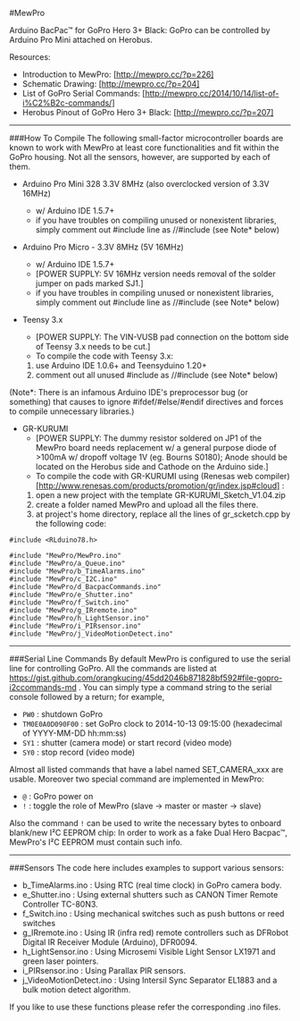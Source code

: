 #MewPro

Arduino BacPac™ for GoPro Hero 3+ Black: GoPro can be controlled by Arduino Pro Mini attached on Herobus.

Resources:
* Introduction to MewPro: [http://mewpro.cc/?p=226]
* Schematic Drawing: [http://mewpro.cc/?p=204]
* List of GoPro Serial Commands: [http://mewpro.cc/2014/10/14/list-of-i%C2%B2c-commands/]
* Herobus Pinout of GoPro Hero 3+ Black: [http://mewpro.cc/?p=207]

------

###How To Compile
The following small-factor microcontroller boards are known to work with MewPro at least core functionalities and fit within the GoPro housing. Not all the sensors, however, are supported by each of them.

* Arduino Pro Mini 328 3.3V 8MHz (also overclocked version of 3.3V 16MHz)
  - w/ Arduino IDE 1.5.7+
  - if you have troubles on compiling unused or nonexistent libraries, simply comment out #include line as //#include (see Note* below)

* Arduino Pro Micro - 3.3V 8MHz (5V 16MHz)
  - w/ Arduino IDE 1.5.7+
  - [POWER SUPPLY: 5V 16MHz version needs removal of the solder jumper on pads marked SJ1.]
  - if you have troubles in compiling unused or nonexistent libraries, simply comment out #include line as //#include (see Note* below)

* Teensy 3.x
  - [POWER SUPPLY: The VIN-VUSB pad connection on the bottom side of Teensy 3.x needs to be cut.]
  - To compile the code with Teensy 3.x:
  1. use Arduino IDE 1.0.6+ and Teensyduino 1.20+
  2. comment out all unused #include as //#include (see Note* below)

(Note*: There is an infamous Arduino IDE's preprocessor bug (or something) that causes to ignore #ifdef/#else/#endif directives and forces to compile unnecessary libraries.)

* GR-KURUMI
  - [POWER SUPPLY: The dummy resistor soldered on JP1 of the MewPro board needs replacement w/ a general purpose diode of >100mA w/ dropoff voltage 1V (eg. Bourns S0180); Anode should be located on the Herobus side and Cathode on the Arduino side.]
  - To compile the code with GR-KURUMI using (Renesas web compiler)[http://www.renesas.com/products/promotion/gr/index.jsp#cloud] :
  1. open a new project with the template GR-KURUMI_Sketch_V1.04.zip
  2. create a folder named MewPro and upload all the files there.
  3. at project's home directory, replace all the lines of gr_scketch.cpp by the following code:
```
#include <RLduino78.h>

#include "MewPro/MewPro.ino"
#include "MewPro/a_Queue.ino"
#include "MewPro/b_TimeAlarms.ino"
#include "MewPro/c_I2C.ino"
#include "MewPro/d_BacpacCommands.ino"
#include "MewPro/e_Shutter.ino"
#include "MewPro/f_Switch.ino"
#include "MewPro/g_IRremote.ino"
#include "MewPro/h_LightSensor.ino"
#include "MewPro/i_PIRsensor.ino"
#include "MewPro/j_VideoMotionDetect.ino"
```

------

###Serial Line Commands
By default MewPro is configured to use the serial line for controlling GoPro. All the commands are listed at https://gist.github.com/orangkucing/45dd2046b871828bf592#file-gopro-i2ccommands-md . You can simply type a command string to the serial console followed by a return; for example,

+ `PW0` : shutdown GoPro
+ `TM0E0A0D090F00` : set GoPro clock to 2014-10-13 09:15:00 (hexadecimal of YYYY-MM-DD hh:mm:ss)
+ `SY1` : shutter (camera mode) or start record (video mode)
+ `SY0` : stop record (video mode)

Almost all listed commands that have a label named SET_CAMERA_xxx are usable. Moreover two special command are implemented in MewPro:

+ `@` : GoPro power on
+ `!` : toggle the role of MewPro (slave -> master or master -> slave)

Also the command `!` can be used to write the necessary bytes to onboard blank/new I²C EEPROM chip: In order to work as a fake Dual Hero Bacpac™, MewPro's I²C EEPROM must contain such info.

------

###Sensors
The code here includes examples to support various sensors:

+ b_TimeAlarms.ino : Using RTC (real time clock) in GoPro camera body.
+ e_Shutter.ino : Using external shutters such as CANON Timer Remote Controller TC-80N3.
+ f_Switch.ino : Using mechanical switches such as push buttons or reed switches
+ g_IRremote.ino : Using IR (infra red) remote controllers such as DFRobot Digital IR Receiver Module (Arduino), DFR0094.
+ h_LightSensor.ino : Using Microsemi Visible Light Sensor LX1971 and green laser pointers.
+ i_PIRsensor.ino : Using Parallax PIR sensors.
+ j_VideoMotionDetect.ino : Using Intersil Sync Separator EL1883 and a bulk motion detect algorithm.

If you like to use these functions please refer the corresponding .ino files.
